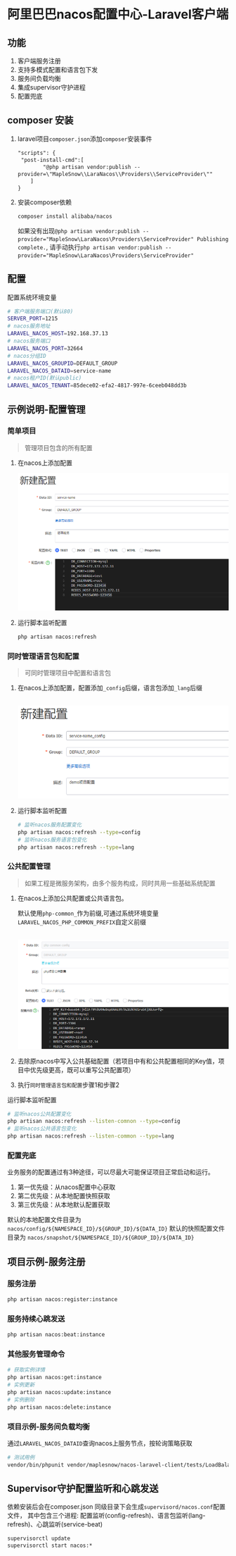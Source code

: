 # 阿里巴巴nacos配置中心-Laravel客户端

## 功能

1. 客户端服务注册
2. 支持多模式配置和语言包下发
3. 服务间负载均衡
4. 集成supervisor守护进程
5. 配置兜底



## composer 安装

1. laravel项目`composer.json`添加`composer`安装事件

   ```
   "scripts": {
   	"post-install-cmd":[
           "@php artisan vendor:publish --provider=\"MapleSnow\\LaraNacos\\Providers\\ServiceProvider\""
       ]
   }
   ```

2. 安装composer依赖

    ```bash
    composer install alibaba/nacos
    ```
    
    如果没有出现`@php artisan vendor:publish --provider="MapleSnow\LaraNacos\Providers\ServiceProvider"
    Publishing complete.`, 请手动执行`php artisan vendor:publish --provider="MapleSnow\LaraNacos\Providers\ServiceProvider"
    `

## 配置

配置系统环境变量

```bash
# 客户端服务端口(默认80)
SERVER_PORT=1215
# nacos服务地址
LARAVEL_NACOS_HOST=192.168.37.13
# nacos服务端口
LARAVEL_NACOS_PORT=32664
# nacos分组ID
LARAVEL_NACOS_GROUPID=DEFAULT_GROUP
LARAVEL_NACOS_DATAID=service-name
# nacos租户ID(默认public)
LARAVEL_NACOS_TENANT=85dece02-efa2-4817-997e-6ceeb048dd3b
```

## 示例说明-配置管理

### 简单项目

>  管理项目包含的所有配置

1. 在nacos上添加配置

    ![](docs/img/1.png)

2. 运行脚本监听配置

   ```bash
   php artisan nacos:refresh
   ```

### 同时管理语言包和配置

> 可同时管理项目中配置和语言包

1. 在nacos上添加配置，配置添加`_config`后缀，语言包添加`_lang`后缀

   ​	![](docs/img/2.png)

2. 运行脚本监听配置

   ```bash
   # 监听nacos服务配置变化
   php artisan nacos:refresh --type=config
   # 监听nacos服务语言包变化
   php artisan nacos:refresh --type=lang
   ```

   
### 公共配置管理

> 如果工程是微服务架构，由多个服务构成，同时共用一些基础系统配置

1. 在nacos上添加公共配置或公共语言包。

   默认使用`php-common_`作为前缀,可通过系统环境变量`LARAVEL_NACOS_PHP_COMMON_PREFIX`自定义前缀

   ​    ![](docs/img/3.png)

2. 去除原nacos中写入公共基础配置（若项目中有和公共配置相同的Key值，项目中优先级更高，既可以重写公共配置项）
3. 执行`同时管理语言包和配置`步骤1和步骤2

运行脚本监听配置

```bash
# 监听nacos公共配置变化
php artisan nacos:refresh --listen-comnon --type=config
# 监听nacos公共语言包变化
php artisan nacos:refresh --listen-common --type=lang
```

### 配置兜底

业务服务的配置通过有3种途径，可以尽最大可能保证项目正常启动和运行。

1. 第一优先级：从nacos配置中心获取
2. 第二优先级：从本地配置快照获取
3. 第三优先级：从本地默认配置获取

默认的本地配置文件目录为 `nacos/config/${NAMESPACE_ID}/${GROUP_ID}/${DATA_ID}`
默认的快照配置文件目录为 `nacos/snapshot/${NAMESPACE_ID}/${GROUP_ID}/${DATA_ID}`

## 项目示例-服务注册

### 服务注册

```bash
php artisan nacos:register:instance
```

### 服务持续心跳发送

```bash
php artisan nacos:beat:instance
```

### 其他服务管理命令

```bash
# 获取实例详情
php artisan nacos:get:instance
# 实例更新
php artisan nacos:update:instance
# 实例删除
php artisan nacos:delete:instance
```

### 项目示例-服务间负载均衡

通过`LARAVEL_NACOS_DATAID`查询nacos上服务节点，按轮询策略获取

```bash
# 测试用例
vendor/bin/phpunit vendor/maplesnow/nacos-laravel-client/tests/LoadBalanceTest.php
```

## Supervisor守护配置监听和心跳发送

依赖安装后会在composer.json 同级目录下会生成`supervisord/nacos.conf`配置文件， 其中包含三个进程: 配置监听(config-refresh)、语言包监听(lang-refresh)、心跳监听(service-beat)

```
supervisorctl update
supervisorctl start nacos:*
```

